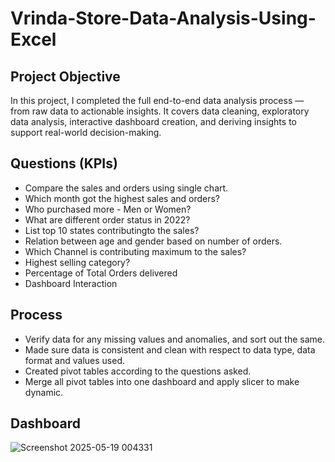 # Vrinda-Store-Data-Analysis-Using-Excel
## Project Objective
In this project, I completed the full end-to-end data analysis process — from raw data to actionable insights. It covers data cleaning, exploratory data analysis, interactive dashboard creation, and deriving insights to support real-world decision-making.
## Questions (KPIs)
- Compare the sales and orders using single chart.
- Which month got the highest sales and orders?
- Who purchased more - Men or Women?
- What are different order status in 2022?
- List top 10 states contributingto the sales?
- Relation between age and gender based on number of orders.
- Which Channel is contributing maximum to the sales?
- Highest selling category?
- Percentage of Total Orders delivered
- Dashboard Interaction 
## Process
- Verify data for any missing values and anomalies, and sort out the same.
- Made sure data is consistent and clean with respect to data type, data format and values used.
- Created pivot tables according to the questions asked.
- Merge all pivot tables into one dashboard and apply slicer to make dynamic.
## Dashboard
![Screenshot 2025-05-19 004331](https://github.com/user-attachments/assets/15e81bb7-4069-4fe2-aa2b-758e48b0342c)


